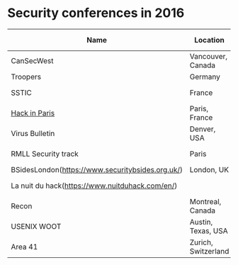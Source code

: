 # Security conferences in 2016

| Name           | Location	| CfP ends |  Conference dates |
| --- | --- | --- | --- |
| CanSecWest | Vancouver, Canada | | March |
| Troopers | Germany | | March |
| SSTIC | France | Jan 25 | |
| [Hack in Paris](https://hackinparis.com/) | Paris, France | March 1st | June 27-July 1 |
| Virus Bulletin | Denver, USA | March 18 | |
| RMLL Security track | Paris | March 31 | |
| BSidesLondon(https://www.securitybsides.org.uk/) | London, UK | ? | April ? |
| La nuit du hack(https://www.nuitduhack.com/en/) | | April 10 | July 2-3 |
| Recon | Montreal, Canada | April 15 | |
| USENIX WOOT | Austin, Texas, USA | May 17 | August |
| Area 41 | Zurich, Switzerland | ? | June ? |
